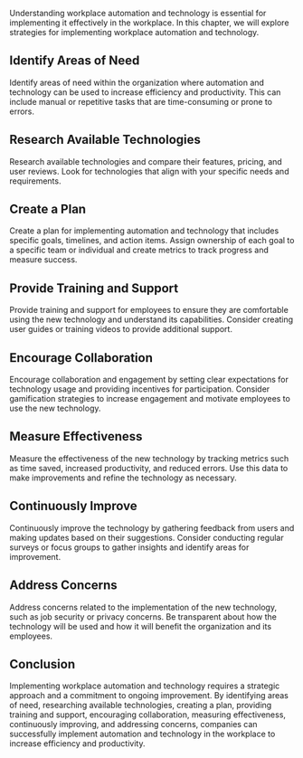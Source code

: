 
Understanding workplace automation and technology is essential for implementing it effectively in the workplace. In this chapter, we will explore strategies for implementing workplace automation and technology.

Identify Areas of Need
----------------------

Identify areas of need within the organization where automation and technology can be used to increase efficiency and productivity. This can include manual or repetitive tasks that are time-consuming or prone to errors.

Research Available Technologies
-------------------------------

Research available technologies and compare their features, pricing, and user reviews. Look for technologies that align with your specific needs and requirements.

Create a Plan
-------------

Create a plan for implementing automation and technology that includes specific goals, timelines, and action items. Assign ownership of each goal to a specific team or individual and create metrics to track progress and measure success.

Provide Training and Support
----------------------------

Provide training and support for employees to ensure they are comfortable using the new technology and understand its capabilities. Consider creating user guides or training videos to provide additional support.

Encourage Collaboration
-----------------------

Encourage collaboration and engagement by setting clear expectations for technology usage and providing incentives for participation. Consider gamification strategies to increase engagement and motivate employees to use the new technology.

Measure Effectiveness
---------------------

Measure the effectiveness of the new technology by tracking metrics such as time saved, increased productivity, and reduced errors. Use this data to make improvements and refine the technology as necessary.

Continuously Improve
--------------------

Continuously improve the technology by gathering feedback from users and making updates based on their suggestions. Consider conducting regular surveys or focus groups to gather insights and identify areas for improvement.

Address Concerns
----------------

Address concerns related to the implementation of the new technology, such as job security or privacy concerns. Be transparent about how the technology will be used and how it will benefit the organization and its employees.

Conclusion
----------

Implementing workplace automation and technology requires a strategic approach and a commitment to ongoing improvement. By identifying areas of need, researching available technologies, creating a plan, providing training and support, encouraging collaboration, measuring effectiveness, continuously improving, and addressing concerns, companies can successfully implement automation and technology in the workplace to increase efficiency and productivity.
